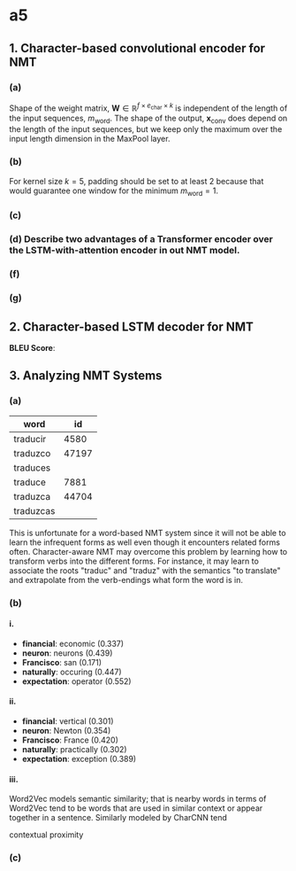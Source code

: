 # a5

## 1. Character-based convolutional encoder for NMT

### (a)

Shape of the weight matrix, $\mathbf{W} \in \mathbb{R}^{f \times e_{\textrm{char}} \times k}$ is independent of the length of the input sequences, $m_{\textrm{word}}$. The shape of the output, $\mathbf{x}_{\textrm{conv}}$ does depend on the length of the input sequences, but we keep only the maximum over the input length dimension in the MaxPool layer.

### (b)

For kernel size $k = 5$, padding should be set to at least 2 because that would guarantee one window for the minimum $m_{\textrm{word}} = 1$.

### (c)



### (d) Describe two advantages of a Transformer encoder over the LSTM-with-attention encoder in out NMT model.

### (f)



### (g)



## 2. Character-based LSTM decoder for NMT

**BLEU Score**: 

## 3. Analyzing NMT Systems

### (a)

| word      | id    |
| --------- | ----- |
| traducir  | 4580  |
| traduzco  | 47197 |
| traduces  |       |
| traduce   | 7881  |
| traduzca  | 44704 |
| traduzcas |       |

This is unfortunate for a word-based NMT system since it will not be able to learn the infrequent forms as well even though it encounters related forms often. Character-aware NMT may overcome this problem by learning how to transform verbs into the different forms. For instance, it may learn to associate the roots "traduc" and "traduz" with the semantics "to translate" and extrapolate from the verb-endings what form the word is in. 

### (b)

#### i.

- **financial**: economic (0.337)
- **neuron**: neurons (0.439)
- **Francisco**: san (0.171)
- **naturally**: occuring (0.447)
- **expectation**: operator (0.552)

#### ii.

- **financial**: vertical (0.301)
- **neuron**: Newton (0.354)
- **Francisco**: France (0.420)
- **naturally**: practically (0.302)
- **expectation**: exception (0.389)

#### iii.

Word2Vec models semantic similarity; that is nearby words in terms of Word2Vec tend to be words that are used in similar context or appear together in a sentence. Similarly modeled by CharCNN tend 

contextual proximity



### (c)

